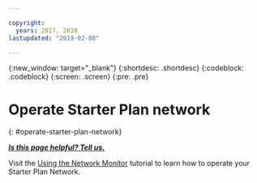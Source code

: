 ```yaml
---

copyright:
  years: 2017, 2018
lastupdated: "2019-02-08"

---
```


{:new_window: target="_blank"}
{:shortdesc: .shortdesc}
{:codeblock: .codeblock}
{:screen: .screen}
{:pre: .pre}

# Operate Starter Plan network
{: #operate-starter-plan-network}


***[Is this page helpful? Tell us.](https://www.surveygizmo.com/s3/4501493/IBM-Blockchain-Documentation)***

Visit the [Using the Network Monitor](/docs/services/blockchain/v10_dashboard.html#ibp-dashboard) tutorial to learn how to operate your Starter Plan Network.
